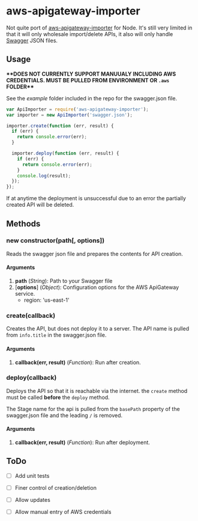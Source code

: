# aws-apigateway-importer

Not quite port of [aws-apigateway-importer](https://github.com/awslabs/aws-apigateway-importer) for Node. It's still very limited in that it will only wholesale import/delete APIs, it also will only handle [Swagger](http://swagger.io/) JSON files.

## Usage

__\*\*DOES NOT CURRENTLY SUPPORT MANUUALY INCLUDING AWS CREDENTIALS. MUST BE PULLED FROM ENVIRONMENT OR `.aws` FOLDER\*\*__

See the _example_ folder included in the repo for the swagger.json file.

```js
var ApiImporter = require('aws-apigateway-importer');
var importer = new ApiImporter('swagger.json');

importer.create(function (err, result) {
  if (err) {
    return console.error(err);
  }

  importer.deploy(function (err, result) {
    if (err) {
      return console.error(err);
    }
    console.log(result);
  });
});
```

If at anytime the deployment is unsuccessful due to an error the partially created API will be deleted.

## Methods

### new constructor(path[, options])

Reads the swagger json file and prepares the contents for API creation.

#### Arguments
1. __path__ (_String_): Path to your Swagger file
2. [__options__] \(_Object_): Configuration options for the AWS ApiGateway service.
    * region: 'us-east-1'

### create(callback)

Creates the API, but does not deploy it to a server. The API name is pulled from `info.title` in the swagger.json file.

#### Arguments
1. __callback(err, result)__ (_Function_): Run after creation. 

### deploy(callback)

Deploys the API so that it is reachable via the internet. the `create` method must be called __before__ the `deploy` method.

The Stage name for the api is pulled from the `basePath` property of the swagger.json file and the leading `/` is removed.

#### Arguments
1. __callback(err, result)__ (_Function_): Run after deployment.

## ToDo
- [ ] Add unit tests
- [ ] Finer control of creation/deletion
- [ ] Allow updates
- [ ] Allow manual entry of AWS credentials

